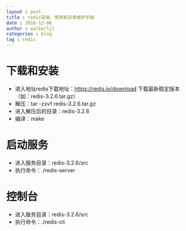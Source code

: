 ```yaml
---
layout : post
title : redis安装、使用和日常维护手册
date : 2016-12-06
author : walkerljl
categories : blog
tag : redis
---
```


# 下载和安装
 - 进入地址redis下载地址：https://redis.io/download
    下载最新稳定版本（如：redis-3.2.6.tar.gz）
 - 解压：tar -zxvf redis-3.2.6.tar.gz
 - 进入解压后的目录：redis-3.2.6
 - 编译：make
 
# 启动服务
- 进入服务目录：redis-3.2.6/src
- 执行命令：./redis-server

# 控制台
- 进入服务目录：redis-3.2.6/src
- 执行命令：./redis-cli
